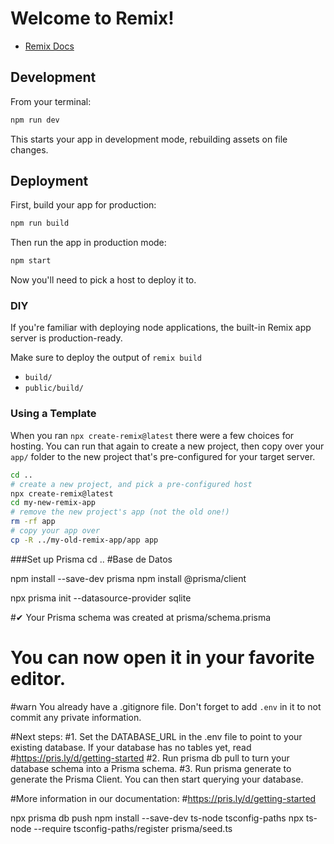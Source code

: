 # Welcome to Remix!

- [Remix Docs](https://remix.run/docs)

## Development

From your terminal:

```sh
npm run dev
```

This starts your app in development mode, rebuilding assets on file changes.

## Deployment

First, build your app for production:

```sh
npm run build
```

Then run the app in production mode:

```sh
npm start
```

Now you'll need to pick a host to deploy it to.

### DIY

If you're familiar with deploying node applications, the built-in Remix app server is production-ready.

Make sure to deploy the output of `remix build`

- `build/`
- `public/build/`

### Using a Template

When you ran `npx create-remix@latest` there were a few choices for hosting. You can run that again to create a new project, then copy over your `app/` folder to the new project that's pre-configured for your target server.

```sh
cd ..
# create a new project, and pick a pre-configured host
npx create-remix@latest
cd my-new-remix-app
# remove the new project's app (not the old one!)
rm -rf app
# copy your app over
cp -R ../my-old-remix-app/app app
```


###Set up Prisma
cd ..
#Base de Datos

npm install --save-dev prisma
npm install @prisma/client

npx prisma init --datasource-provider sqlite

#✔ Your Prisma schema was created at prisma/schema.prisma
#  You can now open it in your favorite editor.

#warn You already have a .gitignore file. Don't forget to add `.env` in it to not commit any private information.

#Next steps:
#1. Set the DATABASE_URL in the .env file to point to your existing database. If your database has no tables yet, read #https://pris.ly/d/getting-started
#2. Run prisma db pull to turn your database schema into a Prisma schema.
#3. Run prisma generate to generate the Prisma Client. You can then start querying your database.

#More information in our documentation:
#https://pris.ly/d/getting-started

npx prisma db push
npm install --save-dev ts-node tsconfig-paths
npx ts-node --require tsconfig-paths/register prisma/seed.ts
